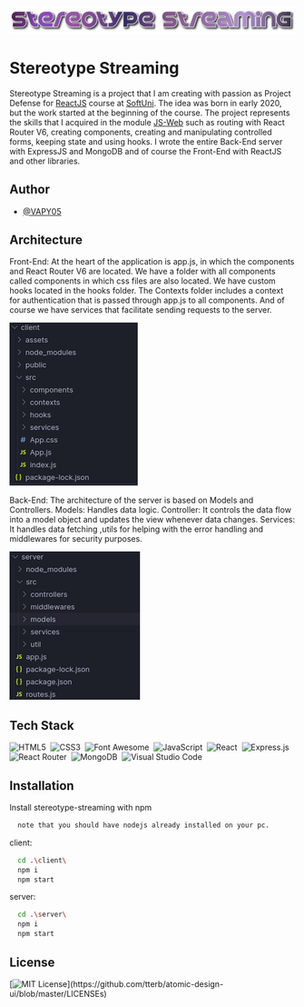 <p align="center">
<img src="https://github.com/VAPY05/Steretype-Streaming/blob/main/assets/logo-.png">
</p>

# Stereotype Streaming

Stereotype Streaming is a project that I am creating with passion as Project Defense for [ReactJS](https://softuni.bg/trainings/3727/reactjs-june-2022) course at [SoftUni](https://softuni.bg/). The idea was born in early 2020, but the work started at the beginning of the course. The project represents the skills that I acquired in the module [JS-Web](https://softuni.bg/modules/122/js-web/1307) such as routing with React Router V6, creating components, creating and manipulating controlled forms, keeping state and using hooks. I wrote the entire Back-End server with ExpressJS and MongoDB and of course the Front-End with ReactJS and other libraries.


## Author

- [@VAPY05](https://github.com/VAPY05)


## Architecture

Front-End:
  At the heart of the application is app.js, in which the components and React Router V6 are located. We have a folder with all components called components in which css files are also located. We have custom hooks located in the hooks folder.
The Contexts folder includes a context for authentication that is passed through app.js to all components. And of course we have services that facilitate sending requests to the server.

<img src="https://github.com/VAPY05/Steretype-Streaming/blob/main/assets/front%20end.png">

Back-End:
  The architecture of the server is based on Models and Controllers. Models: Handles data logic. Controller: It controls the data flow into a model object and updates the view whenever data changes. Services: It handles data fetching  ,utils for helping with the error handling and middlewares for security purposes.
  
  <img src="https://github.com/VAPY05/Steretype-Streaming/blob/main/assets/back%20end.png">

## Tech Stack

![HTML5](https://img.shields.io/badge/html5-%23E34F26.svg?style=for-the-flat&logo=html5&logoColor=white)&nbsp;
![CSS3](https://img.shields.io/badge/css3-%231572B6.svg?style=for-the-flat&logo=css3&logoColor=white)&nbsp;
![Font Awesome](https://img.shields.io/badge/Font%20Awesome-528DD7?style=for-the-flat&logo=fontawesome&logoColor=white)&nbsp;
![JavaScript](https://img.shields.io/badge/Javascript-a57f1c.svg?&style=flat&logo=javascript&logoColor=%23F7DF1E)&nbsp;
![React](https://img.shields.io/badge/react-%2320232a.svg?style=for-the-flat&logo=react&logoColor=%2361DAFB)&nbsp;
![Express.js](https://img.shields.io/badge/express.js-%23404d59.svg?style=for-the-flat&logo=express&logoColor=%2361DAFB)&nbsp;
![React Router](https://img.shields.io/badge/React_Router-CA4245?style=for-the-flat&logo=react-router&logoColor=white)&nbsp;
![MongoDB](https://img.shields.io/badge/MongoDB-%234ea94b.svg?style=for-the-flat&logo=mongodb&logoColor=white)&nbsp;
![Visual Studio Code](https://img.shields.io/badge/Visual%20Studio%20Code-0078d7.svg?style=for-the-flat&logo=visual-studio-code&logoColor=white)
## Installation

Install stereotype-streaming with npm

```bash
  note that you should have nodejs already installed on your pc.
```

client:
```bash
  cd .\client\
  npm i
  npm start
```
server: 
```bash
  cd .\server\
  npm i
  npm start
```
    
## License

[![MIT License](https://img.shields.io/apm/l/atomic-design-ui.svg?)](https://github.com/tterb/atomic-design-ui/blob/master/LICENSEs)

